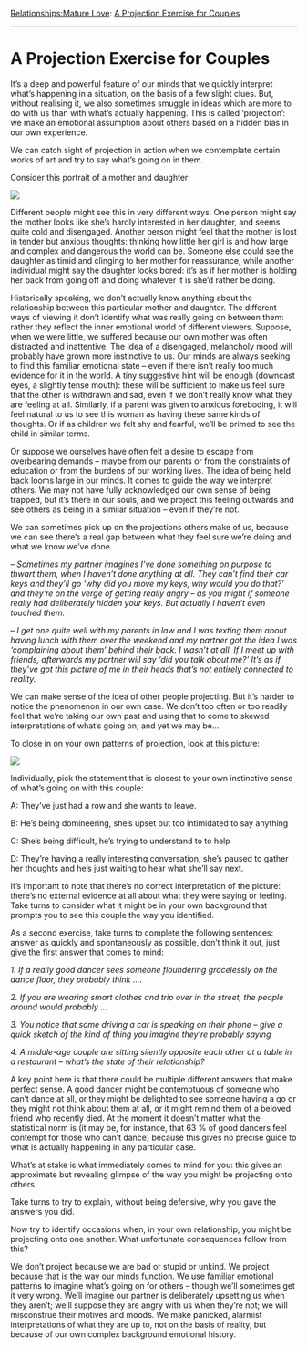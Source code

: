 [Relationships:](https://www.theschooloflife.com/thebookoflife/category/relationships/)[Mature Love](https://www.theschooloflife.com/thebookoflife/category/relationships/mature-love/): [A Projection Exercise for Couples](https://www.theschooloflife.com/thebookoflife/a-projection-exercise-for-couples/)

* * *

# A Projection Exercise for Couples

It’s a deep and powerful feature of our minds that we quickly interpret what’s happening in a situation, on the basis of a few slight clues. But, without realising it, we also sometimes smuggle in ideas which are more to do with us than with what’s actually happening. This is called ‘projection’: we make an emotional assumption about others based on a hidden bias in our own experience.

We can catch sight of projection in action when we contemplate certain works of art and try to say what’s going on in them.

Consider this portrait of a mother and daughter:

![](https://www.theschooloflife.com/thebookoflife/wp-content/uploads/2019/01/Jacques-Louis_David_-_Portrait_of_the_Comtesse_Vilain_XIIII_and_her_Daughter_-_WGA6097.jpg)

Different people might see this in very different ways. One person might say the mother looks like she’s hardly interested in her daughter, and seems quite cold and disengaged. Another person might feel that the mother is lost in tender but anxious thoughts: thinking how little her girl is and how large and complex and dangerous the world can be. Someone else could see the daughter as timid and clinging to her mother for reassurance, while another individual might say the daughter looks bored: it’s as if her mother is holding her back from going off and doing whatever it is she’d rather be doing.

Historically speaking, we don’t actually know anything about the relationship between this particular mother and daughter. The different ways of viewing it don’t identify what was really going on between them: rather they reflect the inner emotional world of different viewers. Suppose, when we were little, we suffered because our own mother was often distracted and inattentive. The idea of a disengaged, melancholy mood will probably have grown more instinctive to us. Our minds are always seeking to find this familiar emotional state – even if there isn’t really too much evidence for it in the world. A tiny suggestive hint will be enough (downcast eyes, a slightly tense mouth): these will be sufficient to make us feel sure that the other is withdrawn and sad, even if we don’t really know what they are feeling at all. Similarly, if a parent was given to anxious foreboding, it will feel natural to us to see this woman as having these same kinds of thoughts. Or if as children we felt shy and fearful, we’ll be primed to see the child in similar terms.

Or suppose we ourselves have often felt a desire to escape from overbearing demands – maybe from our parents or from the constraints of education or from the burdens of our working lives. The idea of being held back looms large in our minds. It comes to guide the way we interpret others. We may not have fully acknowledged our own sense of being trapped, but it’s there in our souls, and we project this feeling outwards and see others as being in a similar situation – even if they’re not.

We can sometimes pick up on the projections others make of us, because we can see there’s a real gap between what they feel sure we’re doing and what we know we’ve done.

_– Sometimes my partner imagines I’ve done something on purpose to thwart them, when I haven’t done anything at all. They can’t find their car keys and they’ll go ‘why did you move my keys, why would you do that?’ and they’re on the verge of getting really angry – as you might if someone really had deliberately hidden your keys. But actually I haven’t even touched them. &nbsp;_

_– I get one quite well with my parents in law and I was texting them about having lunch with them over the weekend and my partner got the idea I was ‘complaining about them’ behind their back. I wasn’t at all. If I meet up with friends, afterwards my partner will say ‘did you talk about me?’ It’s as if they’ve got this picture of me in their heads that’s not entirely connected to reality. &nbsp;_

We can make sense of the idea of other people projecting. But it’s harder to notice the phenomenon in our own case. We don’t too often or too readily feel that we’re taking our own past and using that to come to skewed interpretations of what’s going on; and yet we may be…

To close in on your own patterns of projection, look at this picture: &nbsp;

![](https://www.theschooloflife.com/thebookoflife/wp-content/uploads/2019/01/Monet_Les_Promeneurs_ou_Bazille_et_Camille.jpg)

Individually, pick the statement that is closest to your own instinctive sense of what’s going on with this couple:

A: They’ve just had a row and she wants to leave.

B: He’s being domineering, she’s upset but too intimidated to say anything

C: She’s being difficult, he’s trying to understand to to help

D: They’re having a really interesting conversation, she’s paused to gather her thoughts and he’s just waiting to hear what she’ll say next.

It’s important to note that there’s no correct interpretation of the picture: there’s no external evidence at all about what they were saying or feeling. Take turns to consider what it might be in your own background that prompts you to see this couple the way you identified.

As a second exercise, take turns to complete the following sentences: answer as quickly and spontaneously as possible, don’t think it out, just give the first answer that comes to mind:

_1. If a really good dancer sees someone floundering gracelessly on the dance floor, they probably think …._

_2. If you are wearing smart clothes and trip over in the street, the people around would probably …_

_3. You notice that some driving a car is speaking on their phone – give a quick sketch of the kind of thing you imagine they’re probably saying_

_4. A middle-age couple are sitting silently opposite each other at a table in a restaurant – what’s the state of their relationship?_

A key point here is that there could be multiple different answers that make perfect sense. A good dancer might be contemptuous of someone who can’t dance at all, or they might be delighted to see someone having a go or they might not think about them at all, or it might remind them of a beloved friend who recently died. At the moment it doesn’t matter what the statistical norm is (it may be, for instance, that 63 % of good dancers feel contempt for those who can’t dance) because this gives no precise guide to what is actually happening in any particular case.

What’s at stake is what immediately comes to mind for you: this gives an approximate but revealing glimpse of the way you might be projecting onto others.

Take turns to try to explain, without being defensive, why you gave the answers you did.

Now try to identify occasions when, in your own relationship, you might be projecting onto one another. What unfortunate consequences follow from this?

We don’t project because we are bad or stupid or unkind. We project because that is the way our minds function.&nbsp;We use familiar emotional patterns to imagine what’s going on for others – though we’ll sometimes get it very wrong. We’ll imagine our partner is deliberately upsetting us when they aren’t; we’ll suppose they are angry with us when they’re not; we will misconstrue their motives and moods. We make panicked, alarmist interpretations of what they are up to, not on the basis of reality, but because of our own complex background emotional history.
